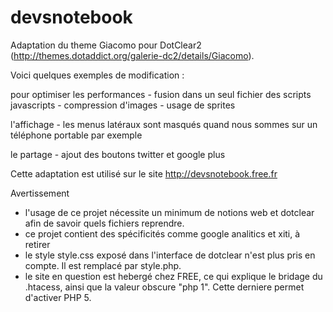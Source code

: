 devsnotebook
============

Adaptation du theme Giacomo pour DotClear2 (http://themes.dotaddict.org/galerie-dc2/details/Giacomo).

Voici quelques exemples de modification : 

pour optimiser les performances 
	- fusion dans un seul fichier des scripts javascripts
	- compression d'images
	- usage de sprites
	

l'affichage 
	- les menus latéraux sont masqués quand nous sommes sur un téléphone portable par exemple

le partage
	- ajout des boutons twitter et google plus


Cette adaptation est utilisé sur le site http://devsnotebook.free.fr


Avertissement
- l'usage de ce projet nécessite un minimum de notions web et dotclear afin de savoir quels fichiers reprendre.
- ce projet contient des spécificités comme google analitics et xiti, à retirer
- le style style.css exposé dans l'interface de dotclear n'est plus pris en compte. Il est remplacé par style.php.
- le site en question est hebergé chez FREE, ce qui explique le bridage du .htacess, ainsi que la valeur obscure "php 1". Cette derniere permet d'activer PHP 5.